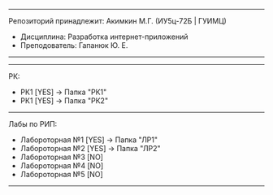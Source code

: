 ***
Репозиторий принадлежит: Акимкин М.Г. (ИУ5ц-72Б | ГУИМЦ)
- Дисциплина: Разработка интернет-приложений
- Преподователь: Гапанюк Ю. Е.  
***
***
РК: 
- РК1 [YES] -> Папка "РК1"
- РК1 [YES] -> Папка "РК2"
***
Лабы по РИП:    
- Лабороторная №1 [YES] -> Папка "ЛР1"
- Лабороторная №2 [YES] -> Папка "ЛР2"
- Лабороторная №3 [NO]
- Лабороторная №4 [NO]
- Лабороторная №5 [NO]
***
